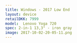 ```yaml
--- 
title: Windows - 2017 Low End
layout: device
retailDKK: 7999
model:  Lenovo Yoga 720
spec: 2-in-1 13,3" - iron gray
image: 2017-10-02-20-05-11.png
---
```

